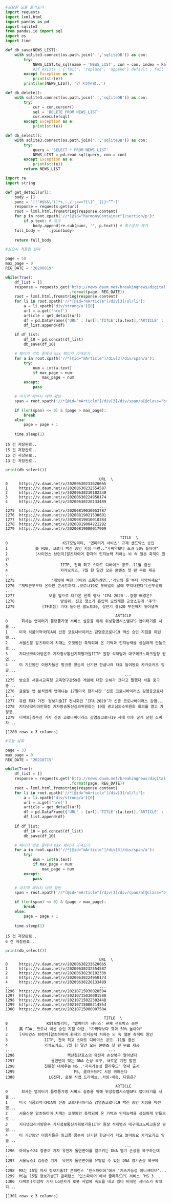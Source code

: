 ```python
#필요한 모듈 불러오기
import requests
import lxml.html
import pandas as pd
import sqlite3
from pandas.io import sql
import os
import time
```


```python
def db_save(NEWS_LIST):
    with sqlite3.connect(os.path.join('.','sqliteDB')) as con:
        try:
            NEWS_LIST.to_sql(name = 'NEWS_LIST', con = con, index = False, if_exists='append') 
            #if_exists : {'fail', 'replace', 'append'} default : fail
        except Exception as e:
            print(str(e))
        print(len(NEWS_LIST), '건 저장완료..')
```


```python
def db_delete():
    with sqlite3.connect(os.path.join('.','sqliteDB')) as con: 
        try:
            cur = con.cursor()
            sql = 'DELETE FROM NEWS_LIST'
            cur.execute(sql)
        except Exception as e:
            print(str(e)) 
```


```python
def db_select():
    with sqlite3.connect(os.path.join('.','sqliteDB')) as con: 
        try:
            query = 'SELECT * FROM NEWS_LIST'
            NEWS_LIST = pd.read_sql(query, con = con)
        except Exception as e:
            print(str(e)) 
        return NEWS_LIST   
```


```python
import re
import string

def get_detail(url):
    body = []
    punc = '[!"#$%&\'()*+,-./:;<=>?[\]^_`{|}~“”·]'
    response = requests.get(url)
    root = lxml.html.fromstring(response.content)
    for p in root.xpath('//*[@id="harmonyContainer"]/section/p'):
        if p.text: # 체크
            body.append(re.sub(punc, '', p.text)) # 특수문자 제거
    full_body = ' '.join(body)
    
    return full_body
```


```python
#실습시 적용한 날짜 
```


```python
page = 58
max_page = 0
REG_DATE = '20200819'
```


```python
while(True):
    df_list = []
    response = requests.get('http://news.daum.net/breakingnews/digital?page={}&regDate={}'\
                            .format(page, REG_DATE))
    root = lxml.html.fromstring(response.content)
    for li in root.xpath('//*[@id="mArticle"]/div[3]/ul/li'):
        a = li.xpath('div/strong/a')[0]
        url = a.get('href')
        article = get_detail(url)
        df = pd.DataFrame({'URL' : [url],'TITLE':[a.text],'ARTICLE' : [article]})
        df_list.append(df)   
        
    if df_list:   
        df_10 = pd.concat(df_list)
        db_save(df_10)

    # 페이지 번호 중에서 max 페이지 가져오기    
    for a in root.xpath('//*[@id="mArticle"]/div[3]/div/span/a'):
        try:
            num = int(a.text)
            if max_page < num:
                max_page = num       
        except:
            pass

    # 마지막 페이지 여부 확인     
    span = root.xpath('//*[@id="mArticle"]/div[3]/div/span/a[@class="btn_page btn_next"]')

    if (len(span) <= 0) & (page > max_page):
        break
    else:
        page = page + 1
        
    time.sleep(1)
```

    15 건 저장완료..
    15 건 저장완료..
    15 건 저장완료..
    13 건 저장완료..
    


```python
print(db_select())
```

                                             URL  \
    0     https://v.daum.net/v/20200630233620665   
    1     https://v.daum.net/v/20200630232554587   
    2     https://v.daum.net/v/20200630230102330   
    3     https://v.daum.net/v/20200630224950174   
    4     https://v.daum.net/v/20200630220133489   
    ...                                      ...   
    1275  https://v.daum.net/v/20200819030053787   
    1276  https://v.daum.net/v/20200819021530691   
    1277  https://v.daum.net/v/20200819010010384   
    1278  https://v.daum.net/v/20200819004221292   
    1279  https://v.daum.net/v/20200819000017909   
    
                                                      TITLE  \
    0                        KST모빌리티, '앱미터기 서비스' 규제 샌드박스 승인   
    1            美 FDA, 코로나 백신 승인 지침 마련.."가짜약보다 효과 50% 높아야"   
    2            [사이언스 브런치]알츠하이머 환자의 인지능력 저하는 뇌 속 철분 축적이 원인   
    3                       IITP, 전국 최고 스마트 디바이스 공모..11월 결선   
    4                       카카오키즈, 7월 한 달간 모든 콘텐츠 첫 편 무료 제공   
    ...                                                 ...   
    1275                "게임에 빠진 아이와 소통하려면..'게임의 룰'부터 파악하세요"   
    1276  "재택근무부터 온라인 콘서트까지..코로나19로 모바일이 삶에 뿌리내렸다"[신무경의 ...   
    1277               보름 앞으로 다가온 반쪽 행사 'IFA 2020'..강행 배경은?   
    1278                    방심위, 진공 청소기 흡입력 오인케한 공영쇼핑에 '주의'   
    1279            [TF초점] 기대 높아진 갤노트20, 상반기 갤S20 부진까지 씻어낼까   
    
                                                    ARTICLE  
    0      회사는 앱미터기 플랫폼가맹 서비스 실증을 위해 위성항법시스템GPS 앱미터기를 서울...  
    1     미국 식품의약국FDA이 신종 코로나바이러스 감염증코로나19 백신 승인 지침을 마련했...  
    2     서울신문 알츠하이머 치매는 오랫동안 축적되어 온 기억과 인지능력을 상실하게 만듦으로...  
    3     지디넷코리아방은주 기자정보통신기획평가원IITP 원장 석제범과 대구테크노파크원장 권업...  
    4     이 기간동안 이용자들은 핑크퐁 콩순이 신기한 한글나라 타요 놀이동요 카카오키즈 잉글...  
    ...                                                 ...  
    1275  방승호 서울시교육청 교육연구관59은 게임에 대한 오해가 크다고 말했다 서울 중구 충...  
    1276  글로벌 앱 분석업체 앱애니는 17일미국 현지시간 ‘신종 코로나바이러스 감염증코로나1...  
    1277  유럽 최대 가전ㆍ정보기술IT 전시회인 ‘IFA 2020’가 신종 코로나바이러스 감염...  
    1278  지디넷코리아안희정 기자방송통신심의위원회는 19일 광고심의소위원회 회의를 열고 가정용...  
    1279  더팩트│최수진 기자 신종 코로나바이러스 감염증코로나19 사태 이후 굳게 닫힌 소비자...  
    
    [1280 rows x 3 columns]
    


```python
#오늘 날짜
```


```python
page = 33
max_page = 0
REG_DATE = '20210715'
```


```python
while(True):
    df_list = []
    response = requests.get('http://news.daum.net/breakingnews/digital?page={}&regDate={}'\
                            .format(page, REG_DATE))
    root = lxml.html.fromstring(response.content)
    for li in root.xpath('//*[@id="mArticle"]/div[3]/ul/li'):
        a = li.xpath('div/strong/a')[0]
        url = a.get('href')
        article = get_detail(url)
        df = pd.DataFrame({'URL' : [url],'TITLE':[a.text],'ARTICLE' : [article]})
        df_list.append(df)   
        
    if df_list:   
        df_10 = pd.concat(df_list)
        db_save(df_10)

    # 페이지 번호 중에서 max 페이지 가져오기    
    for a in root.xpath('//*[@id="mArticle"]/div[3]/div/span/a'):
        try:
            num = int(a.text)
            if max_page < num:
                max_page = num       
        except:
            pass

    # 마지막 페이지 여부 확인     
    span = root.xpath('//*[@id="mArticle"]/div[3]/div/span/a[@class="btn_page btn_next"]')

    if (len(span) <= 0) & (page > max_page):
        break
    else:
        page = page + 1
        
    time.sleep(1)   
```

    15 건 저장완료..
    6 건 저장완료..
    


```python
print(db_select())
```

                                             URL  \
    0     https://v.daum.net/v/20200630233620665   
    1     https://v.daum.net/v/20200630232554587   
    2     https://v.daum.net/v/20200630230102330   
    3     https://v.daum.net/v/20200630224950174   
    4     https://v.daum.net/v/20200630220133489   
    ...                                      ...   
    1296  https://v.daum.net/v/20210715030028594   
    1297  https://v.daum.net/v/20210715030001588   
    1298  https://v.daum.net/v/20210715022302448   
    1299  https://v.daum.net/v/20210715000214554   
    1300  https://v.daum.net/v/20210715000007504   
    
                                               TITLE  \
    0                 KST모빌리티, '앱미터기 서비스' 규제 샌드박스 승인   
    1     美 FDA, 코로나 백신 승인 지침 마련.."가짜약보다 효과 50% 높아야"   
    2     [사이언스 브런치]알츠하이머 환자의 인지능력 저하는 뇌 속 철분 축적이 원인   
    3                IITP, 전국 최고 스마트 디바이스 공모..11월 결선   
    4                카카오키즈, 7월 한 달간 모든 콘텐츠 첫 편 무료 제공   
    ...                                          ...   
    1296                       핵산절단효소의 유전자 손상복구 알아냈다   
    1297                돌연변이 막는 DNA 손상 복구, 새로운 기전 발견   
    1298             친환경 내세우는 MS..'지속가능성 클라우드' 연내 출시   
    1299                          MS, 클라우드PC 시장 뛰어든다   
    1300               LG전자, 로봇 사업 드라이브..서빙·배송, 다음은?   
    
                                                    ARTICLE  
    0      회사는 앱미터기 플랫폼가맹 서비스 실증을 위해 위성항법시스템GPS 앱미터기를 서울...  
    1     미국 식품의약국FDA이 신종 코로나바이러스 감염증코로나19 백신 승인 지침을 마련했...  
    2     서울신문 알츠하이머 치매는 오랫동안 축적되어 온 기억과 인지능력을 상실하게 만듦으로...  
    3     지디넷코리아방은주 기자정보통신기획평가원IITP 원장 석제범과 대구테크노파크원장 권업...  
    4     이 기간동안 이용자들은 핑크퐁 콩순이 신기한 한글나라 타요 놀이동요 카카오키즈 잉글...  
    ...                                                 ...  
    1296  아이뉴스24 정종오 기자 유전자 돌연변이를 일으키는 DNA 염기 손상을 복구하는데 ...  
    1297  서울뉴스1 김승준 기자  유전자 돌연변이를 유발할 수 있는 DNA 염기손상 복구에 ...  
    1298  MS는 15일 자사 정보기술IT 콘퍼런스 ‘인스파이어’에서 ‘지속가능성 이니셔티브’...  
    1299  MS는 15일 정보기술IT 콘퍼런스 ‘인스파이어’에서 클라우드PC 서비스 ‘MS 3...  
    1300  더팩트ㅣ이성락 기자 LG전자가 로봇 사업에 속도를 내고 있다 비대면 서비스가 확대되...  
    
    [1301 rows x 3 columns]
    

